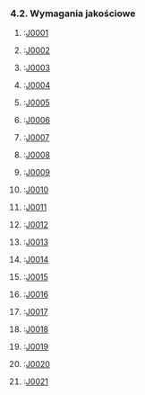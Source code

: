 ### 4.2. Wymagania jakościowe

1. :[J0001](wymagania.jakosciowe.i.ograniczenia/J0001.md) 

2. :[J0002](wymagania.jakosciowe.i.ograniczenia/J0002.md)
   
3. :[J0003](wymagania.jakosciowe.i.ograniczenia/J0003.md)
   
4. :[J0004](wymagania.jakosciowe.i.ograniczenia/J0004.md)
   
5. :[J0005](wymagania.jakosciowe.i.ograniczenia/J0005.md)
   
6. :[J0006](wymagania.jakosciowe.i.ograniczenia/J0006.md)
   
7. :[J0007](wymagania.jakosciowe.i.ograniczenia/J0007.md)
   
8. :[J0008](wymagania.jakosciowe.i.ograniczenia/J0008.md)
    
9. :[J0009](wymagania.jakosciowe.i.ograniczenia/J0009.md)
    
10. :[J0010](wymagania.jakosciowe.i.ograniczenia/J0010.md)
    
11. :[J0011](wymagania.jakosciowe.i.ograniczenia/J0011.md)

12. :[J0012](wymagania.jakosciowe.i.ograniczenia/J0012.md)

13. :[J0013](wymagania.jakosciowe.i.ograniczenia/J0013.md)

14. :[J0014](wymagania.jakosciowe.i.ograniczenia/J0014.md) 

15. :[J0015](wymagania.jakosciowe.i.ograniczenia/J0015.md)
   
16. :[J0016](wymagania.jakosciowe.i.ograniczenia/J0016.md)
   
17. :[J0017](wymagania.jakosciowe.i.ograniczenia/J0017.md)
   
18. :[J0018](wymagania.jakosciowe.i.ograniczenia/J0018.md)
   
19. :[J0019](wymagania.jakosciowe.i.ograniczenia/J0019.md)
   
20. :[J0020](wymagania.jakosciowe.i.ograniczenia/J0020.md)
   
21. :[J0021](wymagania.jakosciowe.i.ograniczenia/J0021.md)